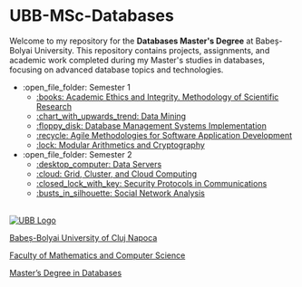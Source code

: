 # UBB-MSc-Databases

Welcome to my repository for the **Databases Master's Degree** at Babeș-Bolyai University. This repository contains projects, assignments, and academic work completed during my Master's studies in databases, focusing on advanced database topics and technologies.

<ul>
  <li>:open_file_folder: Semester 1
    <ul>
      <li> 
        <a href="https://github.com/YourUsername/Data-Mining"> 
          :books: Academic Ethics and Integrity. Methodology of Scientific Research
        </a>
      </li>
      <li> 
        <a href="https://github.com/YourUsername/Data-Mining"> 
          :chart_with_upwards_trend: Data Mining 
        </a>
      </li>
      <li> 
        <a href="https://github.com/YourUsername/Database-Management-Systems-Implementation"> 
          :floppy_disk: Database Management Systems Implementation 
        </a>
      </li>
      <li> 
        <a href="https://github.com/YourUsername/Agile-Methodologies"> 
          :recycle: Agile Methodologies for Software Application Development 
        </a>
      </li>
      <li> 
        <a href="https://github.com/YourUsername/Modular-Arithmetics-and-Cryptography"> 
          :lock: Modular Arithmetics and Cryptography 
        </a>
      </li>
    </ul>
  </li>
  <li>:open_file_folder: Semester 2
    <ul>
      <li> 
        <a href="https://github.com/YourUsername/Data-Servers"> 
          :desktop_computer: Data Servers 
        </a>
      </li>
      <li> 
        <a href="https://github.com/YourUsername/Grid-Cluster-Cloud-Computing"> 
          :cloud: Grid, Cluster, and Cloud Computing 
        </a>
      </li>
      <li> 
        <a href="https://github.com/YourUsername/Security-Protocols"> 
          :closed_lock_with_key: Security Protocols in Communications 
        </a>
      </li>
      <li> 
        <a href="https://github.com/YourUsername/Social-Network-Analysis"> 
          :busts_in_silhouette: Social Network Analysis 
        </a>
      </li>
    </ul>
  </li>
</ul>

<br>

<a href="http://www.cs.ubbcluj.ro">
<img src="https://www.ubbcluj.ro/images/logo/logo_cs.png" alt="UBB Logo" />
<p> Babeș-Bolyai University of Cluj Napoca </p>
<p> Faculty of Mathematics and Computer Science </p>
<p> Master’s Degree in Databases </p>
</a>
<br>
